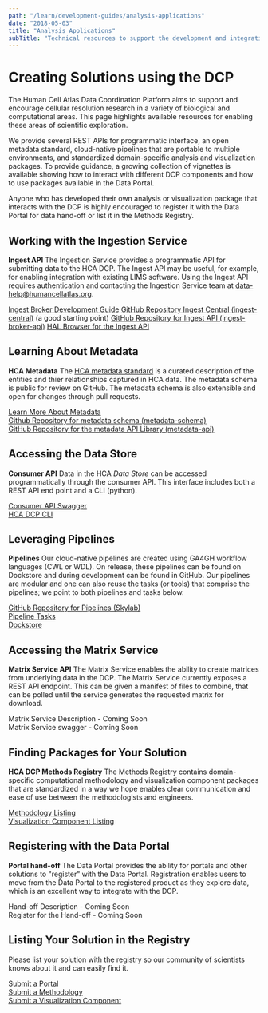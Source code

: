 ```yaml
---
path: "/learn/development-guides/analysis-applications"
date: "2018-05-03"
title: "Analysis Applications"
subTitle: "Technical resources to support the development and integration of your analysis applications."
---
```


# Creating Solutions using the DCP

The Human Cell Atlas Data Coordination Platform aims to support and encourage cellular resolution research in a variety of biological and computational areas. This page highlights available resources for enabling these areas of scientific exploration.

We provide several REST APIs for programmatic interface, an open metadata standard, cloud-native pipelines that are portable to multiple environments, and standardized domain-specific analysis and visualization packages. To provide guidance, a growing collection of vignettes is available showing how to interact with different DCP components and how to use packages available in the Data Portal. 

Anyone who has developed their own analysis or visualization package that interacts with the DCP is highly encouraged to register it with the Data Portal for data hand-off or list it in the Methods Registry.

## Working with the Ingestion Service

**Ingest API** The Ingestion Service provides a programmatic API for submitting data to the HCA DCP. The Ingest API may be useful, for example, for enabling integration with existing LIMS software. Using the Ingest API requires authentication and contacting the Ingestion Service team at [data-help@humancellatlas.org](mailto:data-help@humancellatlas.org).

[Ingest Broker Development Guide](https://prod.data.humancellatlas.org/learn/development-guides/ingest-broker-development-guide)
[GitHub Repository Ingest Central (ingest-central)](https://github.com/HumanCellAtlas/ingest-central) (a good starting point)
[GitHub Repository for Ingest API (ingest-broker-api)](https://github.com/HumanCellAtlas/ingest-broker-api)
[HAL Browser for the Ingest API](http://api.ingest.dev.data.humancellatlas.org/browser/index.html)   

## Learning About Metadata

**HCA Metadata** The [HCA metadata standard](https://dev.data.humancellatlas.org/learn/metadata/metadata-dictionary) is a curated description of the entities and thier relationships captured in HCA data. The metadata schema is public for review on GitHub. The metadata schema is also extensible and open for changes through pull requests.

[Learn More About Metadata](https://github.com/HumanCellAtlas/metadata-schema/tree/master/docs)   
[Github Repository for metadata schema (metadata-schema)](https://github.com/HumanCellAtlas/metadata-schema)   
[GitHub Repository for the metadata API Library (metadata-api)](https://github.com/HumanCellAtlas/metadata-api)   

## Accessing the Data Store

**Consumer API** Data in the HCA *Data Store* can be accessed programmatically through the consumer API. This interface includes both a REST API end point and a CLI (python).

[Consumer API Swagger](https://dss.integration.data.humancellatlas.org)   
[HCA DCP CLI](https://hca.readthedocs.io/en/latest)   

## Leveraging Pipelines

**Pipelines** Our cloud-native pipelines are created using GA4GH workflow languages (CWL or WDL). On release, these pipelines can be found on Dockstore and during development can be found in GitHub. Our pipelines are modular and one can also reuse the tasks (or tools) that comprise the pipelines; we point to both pipelines and tasks below.

[GitHub Repository for Pipelines (Skylab)](https://github.com/HumanCellAtlas/skylab)   
[Pipeline Tasks](https://github.com/HumanCellAtlas/skylab/tree/master/library/tasks)   
[Dockstore](https://dockstore.org)   

## Accessing the Matrix Service

**Matrix Service API** The Matrix Service enables the ability to create matrices from underlying data in the DCP. The Matrix Service currently exposes a REST API endpoint. This can be given a manifest of files to combine, that can be polled until the service generates the requested matrix for download.

Matrix Service Description - Coming Soon    
Matrix Service swagger - Coming Soon   

## Finding Packages for Your Solution

**HCA DCP Methods Registry** The Methods Registry contains domain-specific computational methodology and visualization component packages that are standardized in a way we hope enables clear communication and ease of use between the methodologists and engineers.

[Methodology Listing](/analyze/methods/methods)   
[Visualization Component Listing](/analyze/visualization-components)   

## Registering with the Data Portal

**Portal hand-off** The Data Portal provides the ability for portals and other solutions to "register" with the Data Portal. Registration enables users to move from the Data Portal to the registered product as they explore data, which is an excellent way to integrate with the DCP.

Hand-off Description - Coming Soon   
Register for the Hand-off - Coming Soon  

## Listing Your Solution in the Registry

Please list your solution with the registry so our community of scientists knows about it and can easily find it.

[Submit a Portal](https://github.com/HumanCellAtlas/data-portal-content/issues/new?template=submit-portal)    
[Submit a Methodology](https://github.com/HumanCellAtlas/data-portal-content/issues/new?template=submit-method)     
[Submit a Visualization Component](https://github.com/HumanCellAtlas/data-portal-content/issues/new?template=submit-visualization-component)     
